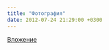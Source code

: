 ```yaml
---
title: "Фотография"
date: 2012-07-24 21:29:00 +0300
---
```



[Вложение](https://vk.com/photo41076938_287008175)
